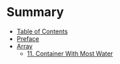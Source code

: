 # Summary

* [Table of Contents](README.md)
* [Preface](preface.md)
* [Array](cp_array/README.md)
	* [11. Container With Most Water](cp_array/lc11.md)